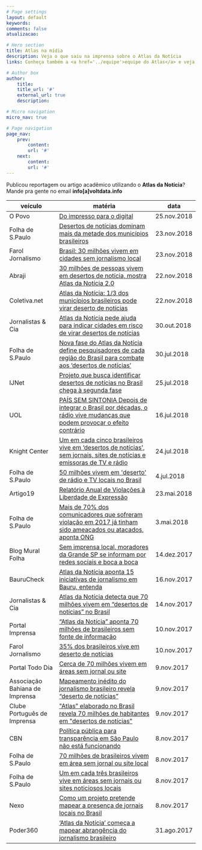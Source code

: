 ```yaml
---
# Page settings
layout: default
keywords:
comments: false
atualizacao:

# Hero section
title: Atlas na mídia
description: Veja o que saiu na imprensa sobre o Atlas da Notícia
links: Conheça também a <a href='../equipe'>equipe do Atlas</a> e veja nossas <a href='../estatisticas'>análises</a>

# Author box
author:
    title:
    title_url: '#'
    external_url: true
    description:

# Micro navigation
micro_nav: true

# Page navigation
page_nav:
    prev:
        content:
        url: '#'
    next:
        content:
        url: '#'
---
```


Publicou reportagem ou artigo acadêmico utilizando o **Atlas da Notícia**? Mande pra gente no email **info[a]voltdata.info**

| veículo                        | matéria                                                                                                                                                                                                                                                                                       | data        |
|--------------------------------|-----------------------------------------------------------------------------------------------------------------------------------------------------------------------------------------------------------------------------------------------------------------------------------------------|-------------|
| O Povo                         | [Do impresso para o digital](https://www.opovo.com.br/jornal/colunas/ombudsman/2018/11/do-impresso-para-o-digital.html)                                                                                                                                                                       | 25.nov.2018 |
| Folha de S.Paulo               | [Desertos de notícias dominam mais da metade dos municípios brasileiros](https://www1.folha.uol.com.br/poder/2018/11/desertos-de-noticias-dominam-mais-da-metade-dos-municipios-brasileiros.shtml)                                                                                            | 23.nov.2018 |
| Farol Jornalismo               | [Brasil: 30 milhões vivem em cidades sem jornalismo local](https://mailchi.mp/2110d97ab12c/nfj211-atlas-da-notcia-30-milhes-sem-notcias-locais-desinformao-e-a-construo-da-verdade-na-era-da-desintermediao?e=227675f31f)                                                                     | 23.nov.2018 |
| Abraji                         | [30 milhões de pessoas vivem em desertos de notícia, mostra Atlas da Notícia 2.0](http://www.abraji.org.br/noticias/30-milhoes-de-pessoas-vivem-em-desertos-de-noticia-mostra-atlas-da-noticia-2-0)                                                                                           | 22.nov.2018 |
| Coletiva.net                   | [Atlas da Notícia: 1/3 dos municípios brasileiros pode virar deserto de notícias](http://coletiva.net/jornalismo/atlas-da-noticia-1-3-dos-municipios-brasileiros-pode-virar-deserto-de-noticias,286665.jhtml)                                                                                 | 22.nov.2018 |
| Jornalistas & Cia              | [Atlas da Notícia pede ajuda para indicar cidades em risco de virar desertos de notícias](http://www.jornalistasecia.com.br/edicoes/jornalistasecia1176ma24.pdf)                                                                                                                              | 30.out.2018 |
| Folha de S.Paulo               | [Nova fase do Atlas da Notícia define pesquisadores de cada região do Brasil para combate aos ‘desertos de notícias’](https://novoemfolha.blogfolha.uol.com.br/2018/07/30/nova-fase-do-atlas-da-noticia-define-pesquisadores-de-cada-regiao-do-brasil-para-combate-aos-desertos-de-noticias/) | 30.jul.2018 |
| IJNet                          | [Projeto que busca identificar desertos de notícias no Brasil chega à segunda fase](https://ijnet.org/pt-br/blog/projeto-que-busca-identificar-desertos-de-not%C3%ADcias-no-brasil-chega-%C3%A0-segunda-fase)                                                                                 | 25.jul.2018 |
| UOL                            | [PAÍS SEM SINTONIA Depois de integrar o Brasil por décadas, o rádio vive mudanças que podem provocar o efeito contrário](https://tab.uol.com.br/radio)                                                                                                                                        | 16.jul.2018 |
| Knight Center                  | [Um em cada cinco brasileiros vive em ‘desertos de notícias’, sem jornais, sites de notícias e emissoras de TV e rádio](https://knightcenter.utexas.edu/pt-br/blog/00-19962-um-em-cada-cinco-brasileiros-vive-em-%E2%80%98desertos-de-noticias%E2%80%99-sem-jornais-sites-de-notic)           | 24.jul.2018 |
| Folha de S.Paulo               | [50 milhões vivem em 'deserto' de rádio e TV locais no Brasil](https://www1.folha.uol.com.br/poder/2018/07/50-milhoes-vivem-em-deserto-de-radio-e-tv-locais-no-brasil.shtml)                                                                                                                  | 4.jul.2018  |
| Artigo19                       | [Relatório Anual de Violações à Liberdade de Expressão](http://violacoes.artigo19.org/vw/1IEjHMDM_MDA_4986d_/A19_layout_R03-3_web.pdf)                                                                                                                                                        | 23.mai.2018 |
| Folha de S.Paulo               | [Mais de 70% dos comunicadores que sofreram violação em 2017 já tinham sido ameaçados ou atacados, aponta ONG](https://www1.folha.uol.com.br/poder/2018/05/mais-de-70-dos-comunicadores-que-sofreram-violacao-em-2017-ja-tinham-sido-ameacados-ou-atacados-aponta-ong.shtml)                  | 3.mai.2018  |
| Blog Mural Folha               | [Sem imprensa local, moradores da Grande SP se informam por redes sociais e boca a boca](http://mural.blogfolha.uol.com.br/2017/12/14/sem-imprensa-moradores-da-grande-sp-se-informam-por-redes-sociais-e-boca-boca/)                                                                         | 14.dez.2017 |
| BauruCheck                     | [Atlas da Notícia aponta 15 iniciativas de jornalismo em Bauru, entenda](http://baurucheck.com/bauru-check-atlas-da-noticia/)                                                                                                                                                                 | 16.nov.2017 |
| Jornalistas & Cia              | [Atlas da Notícia detecta que 70 milhões vivem em “desertos de notícias” no Brasil](http://www.jornalistasecia.com.br/edicoes/jornalistasecia1127fh08.pdf)                                                                                                                                    | 14.nov.2017 |
| Portal Imprensa                | [“Atlas da Notícia” aponta 70 milhões de brasileiros sem fonte de informação](http://portalimprensa.com.br/noticias/brasil/79869/atlas+da+noticia+aponta+70+milhoes+de+brasileiros+sem+fonte+de+informacao)                                                                                   | 10.nov.2017 |
| Farol Jornalismo               | [35% dos brasileiros vive em deserto de notícias](https://mailchi.mp/3b3971718fa9/nfj163-o-deserto-de-notcias-brasileiro-the-cyberwar-is-coming-e-iniciativas-para-sair-da-bolha?e=227675f31f)                                                                                                | 10.nov.2017 |
| Portal Todo Dia                | [Cerca de 70 milhões vivem em áreas sem jornal ou site](http://portal.tododia.uol.com.br/_conteudo/2017/11/brasil_e_mundo/151187-cerca-de-70-milhoes-vivem-em-areas-sem-jornal-ou-site.php)                                                                                                   | 9.nov.2017  |
| Associação Bahiana de Imprensa | [Mapeamento inédito do jornalismo brasileiro revela “deserto de notícias”](http://www.abi-bahia.org.br/mapeamento-inedito-do-jornalismo-brasileiro-revela-deserto-de-noticias/)                                                                                                               | 9.nov.2017  |
| Clube Português de Imprensa    | ["Atlas" elaborado no Brasil revela 70 milhões de habitantes em "desertos de notícias"](http://www.clubedeimprensa.pt/Artigo/1986)                                                                                                                                                            | 9.nov.2017  |
| CBN                            | [Política pública para transparência em São Paulo não está funcionando](http://cbn.globoradio.globo.com/media/audio/135705/politica-publica-para-transparencia-em-sao-paulo-n.htm)                                                                                                            | 8.nov.2017  |
| Folha de S.Paulo               | [70 milhões de brasileiros vivem em área sem jornal ou site local](https://www.unicamp.br/unicamp/sites/default/files/2017-11/impressao_boxnet_2017-11-08_-_14h18m56s.pdf)                                                                                                                    | 8.nov.2017  |
| Folha de S.Paulo               | [Um em cada três brasileiros vive em áreas sem jornais ou sites noticiosos locais](http://www1.folha.uol.com.br/poder/2017/11/1933597-um-em-cada-tres-brasileiros-vive-em-areas-sem-jornais-ou-sites-noticiosos-locais.shtml)                                                                 | 8.nov.2017  |
| Nexo                           | [Como um projeto pretende mapear a presença de jornais locais no Brasil](https://www.nexojornal.com.br/expresso/2017/11/08/Como-um-projeto-pretende-mapear-a-presen%C3%A7a-de-jornais-locais-no-Brasil)                                                                                       | 8.nov.2017  |
| Poder360                       | [‘Atlas da Notícia’ começa a mapear abrangência do jornalismo brasileiro](https://www.poder360.com.br/midia/atlas-da-noticia-comeca-a-mapear-abrangencia-do-jornalismo-brasileiro/)                                                                                                           | 31.ago.2017 |
